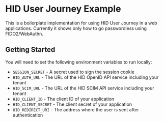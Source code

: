# HID User Journey Example

This is a boilerplate implementation for using HID User Journey in a web applications. Currently it shows only how to go passwordless using FIDO2/WebAuthn.

## Getting Started

You will need to set the following environment variables to run locally:

- `SESSION_SECRET` - A secret used to sign the session cookie
- `HID_AUTH_URL` - The URL of the HID OpenID API service including your tenant
- `HID_SCIM_URL` - The URL of the HID SCIM API service including your tenant
- `HID_CLIENT_ID` - The client ID of your application
- `HID_CLIENT_SECRET` - The client secret of your application
- `HID_REDIRECT_URI` - The address where the user is sent after authentication